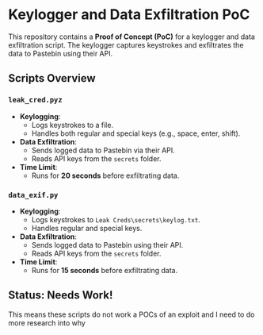 # Keylogger and Data Exfiltration PoC

This repository contains a **Proof of Concept (PoC)** for a keylogger and data exfiltration script. The keylogger captures keystrokes and exfiltrates the data to Pastebin using their API. 

## Scripts Overview

### `leak_cred.pyz`
- **Keylogging**:
  - Logs keystrokes to a file.
  - Handles both regular and special keys (e.g., space, enter, shift).
- **Data Exfiltration**:
  - Sends logged data to Pastebin via their API.
  - Reads API keys from the `secrets` folder.
- **Time Limit**:
  - Runs for **20 seconds** before exfiltrating data.

### `data_exif.py`
- **Keylogging**:
  - Logs keystrokes to `Leak Creds\secrets\keylog.txt`.
  - Handles regular and special keys.
- **Data Exfiltration**:
  - Sends logged data to Pastebin using their API.
  - Reads API keys from the `secrets` folder.
- **Time Limit**:
  - Runs for **15 seconds** before exfiltrating data.

## Status: Needs Work!

This means these scripts do not work a POCs of an exploit and I need to do more research into why